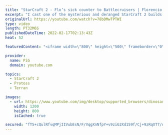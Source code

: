 ```yaml
---
title: "StarCraft 2 - Flo’s sick counter to Battlecruisers | Florencio Files #259"
excerpt: "I cast one of the mysterious and deranged StarCraft 2 builds of the one and only, Florencio, the dude that invented the Protoss proxy nexus recall rush.  🧜Florencio Files Playlist: https://www.youtube.com/playlist?list=PLFUDU8AOevUfznFLMRCxI0ez9HZTyL6Tk 🧜Florencio Twitch: https://www.twitch.tv/florenciosc"
originalUrl: https://youtube.com/watch?v=78bDMwTPTWI
type: video
length: PT32M6S
publishedDateTime: 2022-02-17T02:13:43Z
heat: 52

featuredContent: "<iframe width=\"800\" height=\"500\" frameborder=\"0\" src=\"https://www.youtube.com/embed/78bDMwTPTWI\" allow=\"accelerometer; autoplay; encrypted-media; gyroscope; picture-in-picture\" allowfullscreen></iframe>"

provider:
  name: PiG
  domain: youtube.com

topics:
  - StarCraft 2
  - Protoss
  - Terran

images:
  - url: https://www.youtube.com/img/desktop/supported_browsers/dinosaur.png
    width: 1200
    height: 800
    isCached: true

secured: "fT5+cQulRfvqMPjIIVubEsN/F/VqgXnNfpY+v9ziG2Xd159f/Cj+9zRqXT7/d6WDV7Nax9Sy6FRLB353VIh0QUuimJK08LDazabAsRiK8RDYvASAsoqeBJn/OAXRNejQG6Xs0WFVASB8xrriClukTU1DRVD7n134d/q4Eqoa978wURHkXE/NhEfBv5Gk3l/8KFjYA/MOzsFU/HM9UPFai6XXjXWi0w4/F1hlO8tO2g7RJ/miMiOC/Gp9rv+fMzaL0CCJN/DHTgIcEddeyTRzG4ACGpY3kQEqH09pcdz9+Ep9+Urffd408GfWKyfUE0ex3GRvUHPqUCqJHgbuusmsD+bdyUgM8T7u5J2WhU6mzU1y9VJxjmMyOa2WMCG9bmtHVt59Euw9A3p73God5/ajUPzZ3k3EwK5lafmFfVrMN8I=;X5ZfYqC/ZMpihMY1QwEpKA=="
---
```


